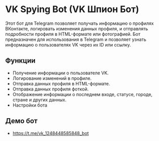 # VK Spying Bot (VK Шпион Бот)

Этот бот для Telegram позволяет получать информацию о профилях ВКонтакте, логировать изменения данных профиля, и отправлять подробности профиля в HTML-формате или фотографией. Бот предназначен для использования в Telegram и позволяет узнать информацию о пользователях VK через их ID или ссылку.

## Функции

- Получение информации о пользователе VK.
- Логирование изменений в профиле.
- Отправка данных профиля в HTML-формате.
- Отправка данных профиля фоткой.
- Отображение информации о последнем входе, статусе, городе, стране и других данных.
- Настройки бота 
## Демо бот 
- https://t.me/vk_1248448585848_bot
